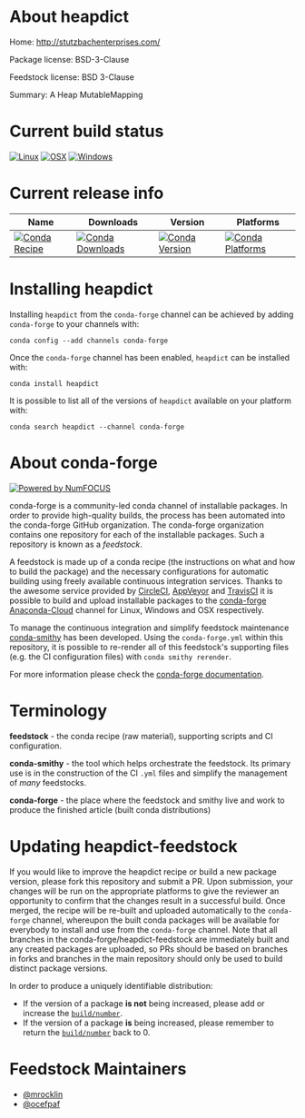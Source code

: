 <!--
# -*- mode: jinja -*-
-->

About heapdict
==============

Home: http://stutzbachenterprises.com/

Package license: BSD-3-Clause

Feedstock license: BSD 3-Clause

Summary: A Heap MutableMapping



Current build status
====================

[![Linux](https://img.shields.io/circleci/project/github/conda-forge/heapdict-feedstock/master.svg?label=Linux)](https://circleci.com/gh/conda-forge/heapdict-feedstock)
[![OSX](https://img.shields.io/travis/conda-forge/heapdict-feedstock/master.svg?label=macOS)](https://travis-ci.org/conda-forge/heapdict-feedstock)
[![Windows](https://img.shields.io/appveyor/ci/conda-forge/heapdict-feedstock/master.svg?label=Windows)](https://ci.appveyor.com/project/conda-forge/heapdict-feedstock/branch/master)

Current release info
====================

| Name | Downloads | Version | Platforms |
| --- | --- | --- | --- |
| [![Conda Recipe](https://img.shields.io/badge/recipe-heapdict-green.svg)](https://anaconda.org/conda-forge/heapdict) | [![Conda Downloads](https://img.shields.io/conda/dn/conda-forge/heapdict.svg)](https://anaconda.org/conda-forge/heapdict) | [![Conda Version](https://img.shields.io/conda/vn/conda-forge/heapdict.svg)](https://anaconda.org/conda-forge/heapdict) | [![Conda Platforms](https://img.shields.io/conda/pn/conda-forge/heapdict.svg)](https://anaconda.org/conda-forge/heapdict) |

Installing heapdict
===================

Installing `heapdict` from the `conda-forge` channel can be achieved by adding `conda-forge` to your channels with:

```
conda config --add channels conda-forge
```

Once the `conda-forge` channel has been enabled, `heapdict` can be installed with:

```
conda install heapdict
```

It is possible to list all of the versions of `heapdict` available on your platform with:

```
conda search heapdict --channel conda-forge
```


About conda-forge
=================

[![Powered by NumFOCUS](https://img.shields.io/badge/powered%20by-NumFOCUS-orange.svg?style=flat&colorA=E1523D&colorB=007D8A)](http://numfocus.org)

conda-forge is a community-led conda channel of installable packages.
In order to provide high-quality builds, the process has been automated into the
conda-forge GitHub organization. The conda-forge organization contains one repository
for each of the installable packages. Such a repository is known as a *feedstock*.

A feedstock is made up of a conda recipe (the instructions on what and how to build
the package) and the necessary configurations for automatic building using freely
available continuous integration services. Thanks to the awesome service provided by
[CircleCI](https://circleci.com/), [AppVeyor](https://www.appveyor.com/)
and [TravisCI](https://travis-ci.org/) it is possible to build and upload installable
packages to the [conda-forge](https://anaconda.org/conda-forge)
[Anaconda-Cloud](https://anaconda.org/) channel for Linux, Windows and OSX respectively.

To manage the continuous integration and simplify feedstock maintenance
[conda-smithy](https://github.com/conda-forge/conda-smithy) has been developed.
Using the ``conda-forge.yml`` within this repository, it is possible to re-render all of
this feedstock's supporting files (e.g. the CI configuration files) with ``conda smithy rerender``.

For more information please check the [conda-forge documentation](https://conda-forge.org/docs/).

Terminology
===========

**feedstock** - the conda recipe (raw material), supporting scripts and CI configuration.

**conda-smithy** - the tool which helps orchestrate the feedstock.
                   Its primary use is in the construction of the CI ``.yml`` files
                   and simplify the management of *many* feedstocks.

**conda-forge** - the place where the feedstock and smithy live and work to
                  produce the finished article (built conda distributions)


Updating heapdict-feedstock
===========================

If you would like to improve the heapdict recipe or build a new
package version, please fork this repository and submit a PR. Upon submission,
your changes will be run on the appropriate platforms to give the reviewer an
opportunity to confirm that the changes result in a successful build. Once
merged, the recipe will be re-built and uploaded automatically to the
`conda-forge` channel, whereupon the built conda packages will be available for
everybody to install and use from the `conda-forge` channel.
Note that all branches in the conda-forge/heapdict-feedstock are
immediately built and any created packages are uploaded, so PRs should be based
on branches in forks and branches in the main repository should only be used to
build distinct package versions.

In order to produce a uniquely identifiable distribution:
 * If the version of a package **is not** being increased, please add or increase
   the [``build/number``](https://conda.io/docs/user-guide/tasks/build-packages/define-metadata.html#build-number-and-string).
 * If the version of a package **is** being increased, please remember to return
   the [``build/number``](https://conda.io/docs/user-guide/tasks/build-packages/define-metadata.html#build-number-and-string)
   back to 0.

Feedstock Maintainers
=====================

* [@mrocklin](https://github.com/mrocklin/)
* [@ocefpaf](https://github.com/ocefpaf/)


